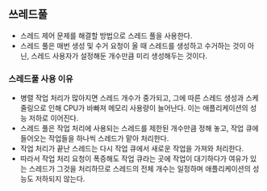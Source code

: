 ## 쓰레드풀

- 스레드 제어 문제를 해결할 방법으로 스레드 풀을 사용한다. 
- 스레드 풀은 매번 생성 및 수거 요청이 올 때 스레드를 생성하고 수거하는 것이 아닌, 스레드 사용자가 설정해둔 개수만큼 미리 생성해두는 것이다.

### 스레드풀 사용 이유

- 병렬 작업 처리가 많아지면 스레드 개수가 중가되고, 그에 따른 스레드 생성과 스케줄링으로 인해 CPU가 바빠져 메모리 사용량이 늘어난다. 이는 애플리케이션의 성능 저하로 이어진다.
- 스레드 풀은 작업 처리에 사용되는 스레드를 제한된 개수만큼 정해 놓고, 작업 큐에 들어오는 작업들을 하나씩 스레드가 맡아 처리한다.
- 작업 처리가 끝난 스레드는 다시 작업 큐에서 새로운 작업을 가져와 처리한다.
- 따라서 작업 처리 요청이 폭증해도 작업 큐라는 곳에 작업이 대기하다가 여유가 있는 스레드가 그것을 처리하므로 스레드의 전체 개수는 일정하며 애플리케이션의 성능도 저하되지 않는다.
